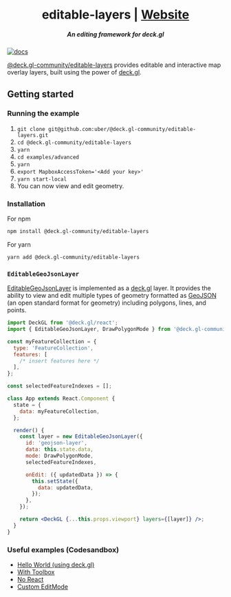 <h1 align="center">editable-layers | <a href="https://@deck.gl-community/editable-layers">Website</a></h1>

<h5 align="center">An editing framework for deck.gl</h5>

[![docs](https://i.imgur.com/bRDL1oh.gif)](https://@deck.gl-community/editable-layers)

[@deck.gl-community/editable-layers](https://@deck.gl-community/editable-layers) provides editable and interactive map overlay layers, built using the power of [deck.gl](https://deck.gl/).

## Getting started

### Running the example

1. `git clone git@github.com:uber/@deck.gl-community/editable-layers.git`
2. `cd @deck.gl-community/editable-layers`
3. `yarn`
4. `cd examples/advanced`
5. `yarn`
6. `export MapboxAccessToken='<Add your key>'`
7. `yarn start-local`
8. You can now view and edit geometry.

### Installation

For npm

```bash
npm install @deck.gl-community/editable-layers
```

For yarn

```bash
yarn add @deck.gl-community/editable-layers
```

### `EditableGeoJsonLayer`

[EditableGeoJsonLayer](/docs/modules/editor-layers/api-reference/editable-geojson-layer.md) is implemented as a [deck.gl](https://deck.gl) layer. It provides the ability to view and edit multiple types of geometry formatted as [GeoJSON](https://tools.ietf.org/html/rfc7946) (an open standard format for geometry) including polygons, lines, and points.

```jsx
import DeckGL from '@deck.gl/react';
import { EditableGeoJsonLayer, DrawPolygonMode } from '@deck.gl-community/editable-layers';

const myFeatureCollection = {
  type: 'FeatureCollection',
  features: [
    /* insert features here */
  ],
};

const selectedFeatureIndexes = [];

class App extends React.Component {
  state = {
    data: myFeatureCollection,
  };

  render() {
    const layer = new EditableGeoJsonLayer({
      id: 'geojson-layer',
      data: this.state.data,
      mode: DrawPolygonMode,
      selectedFeatureIndexes,

      onEdit: ({ updatedData }) => {
        this.setState({
          data: updatedData,
        });
      },
    });

    return <DeckGL {...this.props.viewport} layers={[layer]} />;
  }
}
```

### Useful examples (Codesandbox)

- [Hello World (using deck.gl)](https://codesandbox.io/s/hello-world-nebulagl-csvsm)
- [With Toolbox](https://codesandbox.io/s/hello-nebulagl-with-toolbox-oelkr)
- [No React](https://codesandbox.io/s/deckgl-and-nebulagl-editablegeojsonlayer-no-react-p9yrs)
- [Custom EditMode](https://codesandbox.io/s/connect-the-dots-mode-yow65)
